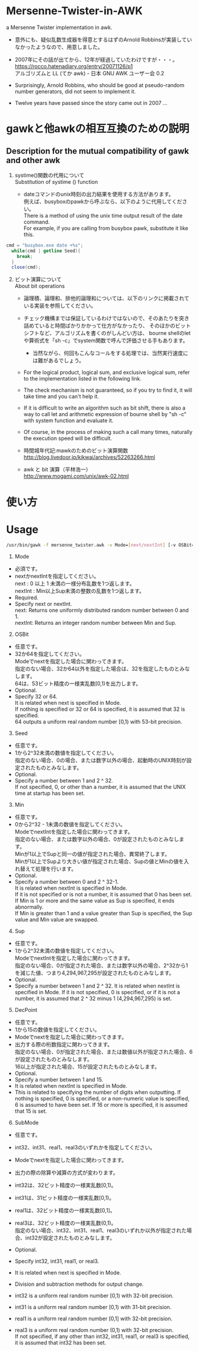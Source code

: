 # Mersenne-Twister-in-AWK
a Mersenne Twister implementation in awk.

* 意外にも、疑似乱数生成器を得意とするはずのArnold Robbinsが実装していなかったようなので、用意しました。
* 2007年にその話が出てから、12年が経過していたわけですが・・・。
https://rocco.hatenadiary.org/entry/20071126/p1  
アルゴリズムと LL (てか awk) - 日本 GNU AWK ユーザー会 0.2  

* Surprisingly, Arnold Robbins, who should be good at pseudo-random number generators, did not seem to implement it.
* Twelve years have passed since the story came out in 2007 ...


# gawkと他awkの相互互換のための説明
## Description for the mutual compatibility of gawk and other awk
1. systime()関数の代用について  
Substitution of systime () function

	* dateコマンドのunix時刻の出力結果を使用する方法があります。  
	例えば、busyboxのpawkから呼ぶなら、以下のように代用してください。  
	There is a method of using the unix time output result of the date command.  
	For example, if you are calling from busybox pawk, substitute it like this.  
  
  ```awk
  cmd = "busybox.exe date +%s";
	while(cmd | getline Seed){
	  break;
	}
	close(cmd);
  ```

2. ビット演算について  
About bit operations

	* 論理積、論理和、排他的論理和については、以下のリンクに掲載されている実装を参照してください。
	* チェック機構までは保証しているわけではないので、そのあたりを突き詰めていると時間ばかりかかって仕方がなかったり、
    そのほかのビットシフトなど、アルゴリズムを書くのがしんどい方は、
    bourne shellのletや算術式を「sh -c」でsystem関数で呼んで評価させる手もあります。
    	* 当然ながら、何回もこんなコールをする処理では、当然実行速度には難があるでしょう。

	* For the logical product, logical sum, and exclusive logical sum, refer to the implementation listed in the following link.
	* The check mechanism is not guaranteed, so if you try to find it, it will take time and you can't help it.
	* If it is difficult to write an algorithm such as bit shift, there is also a way to call let and arithmetic expression of bourne shell by "sh -c" with system function and evaluate it.
	* Of course, in the process of making such a call many times, naturally the execution speed will be difficult.

	* 時間城年代記:mawkのためのビット演算関数  
	http://blog.livedoor.jp/kikwai/archives/52263266.html

	* awk と bit 演算（平林浩一）  
	http://www.mogami.com/unix/awk-02.html

# 使い方
# Usage

```bash
/usr/bin/gawk -f mersenne_twister.awk -v Mode=[next/nextInt] [-v OSBit=[32/64]] [-v Seed=[[:digit:]].*] [-v Min=[[:digit:]].*] [-v Sup=[[:digit:]].*] [-v DecPoint=[[:digit:]].*] [-v SubMode=[int32/int31/real1/real3]]
```

1. Mode
* 必須です。  
* nextかnextIntを指定してください。  
next : 0 以上 1 未満の一様分布乱数を1つ返します。  
nextInt : Min以上Sup未満の整数の乱数を1つ返します。  
* Required.
* Specify next or nextInt.  
next: Returns one uniformly distributed random number between 0 and 1.  
nextInt: Returns an integer random number between Min and Sup.  


2. OSBit
* 任意です。  
* 32か64を指定してください。  
Modeでnextを指定した場合に関わってきます。  
指定のない場合、32か64以外を指定した場合は、32を指定したものとみなします。  
64は、53ビット精度の一様実乱数[0,1)を出力します。  
* Optional.  
* Specify 32 or 64.  
It is related when next is specified in Mode.  
If nothing is specified or 32 or 64 is specified, it is assumed that 32 is specified.  
64 outputs a uniform real random number [0,1) with 53-bit precision.  

3. Seed
* 任意です。  
* 1から2^32未満の数値を指定してください。  
指定のない場合、0の場合、または数字以外の場合、起動時のUNIX時刻が設定されたものとみなします。
* Optional.  
* Specify a number between 1 and 2 ^ 32.  
If not specified, 0, or other than a number, it is assumed that the UNIX time at startup has been set.  

3. Min
* 任意です。  
* 0から2^32 - 1未満の数値を指定してください。    
ModeでnextIntを指定した場合に関わってきます。  
指定のない場合、または数字以外の場合、0が設定されたものとみなします。  
Minが1以上でSupと同一の値が指定された場合、異常終了します。  
Minが1以上でSupより大きい値が指定された場合、Supの値とMinの値を入れ替えて処理を行います。  
* Optional.  
* Specify a number between 0 and 2 ^ 32-1.  
It is related when nextInt is specified in Mode.  
If it is not specified or is not a number, it is assumed that 0 has been set.  
If Min is 1 or more and the same value as Sup is specified, it ends abnormally.  
If Min is greater than 1 and a value greater than Sup is specified, the Sup value and Min value are swapped.  

4. Sup
* 任意です。  
* 1から2^32未満の数値を指定してください。    
ModeでnextIntを指定した場合に関わってきます。  
指定のない場合、0が指定された場合、または数字以外の場合、2^32から1を減じた値、つまり4,294,967,295が設定されたものとみなします。  
* Optional.
* Specify a number between 1 and 2 ^ 32.
It is related when nextInt is specified in Mode.
If it is not specified, 0 is specified, or if it is not a number, it is assumed that 2 ^ 32 minus 1 (4,294,967,295) is set. 

5. DecPoint
* 任意です。
* 1から15の数値を指定してください。  
* Modeでnextを指定した場合に関わってきます。  
* 出力する際の桁数指定に関わってきます。  
指定のない場合、0が指定された場合、または数値以外が指定された場合、6が設定されたものとみなします。  
16以上が指定された場合、15が設定されたものとみなします。  
* Optional.
* Specify a number between 1 and 15.
* It is related when nextInt is specified in Mode.
* This is related to specifying the number of digits when outputting.
If nothing is specified, 0 is specified, or a non-numeric value is specified, 6 is assumed to have been set.
If 16 or more is specified, it is assumed that 15 is set.

6. SubMode
* 任意です。  
* int32、int31、real1、real3のいずれかを指定してください。  
* Modeでnextを指定した場合に関わってきます。  
* 出力の際の除算や減算の方式が変わります。  
* int32は、32ビット精度の一様実乱数[0,1)。  
* int31は、31ビット精度の一様実乱数[0,1)。  
* real1は、32ビット精度の一様実乱数[0,1]。  
* real3は、32ビット精度の一様実乱数(0,1)。  
指定のない場合、int32、int31、real1、real3のいずれか以外が指定された場合、int32が設定されたものとみなします。  

* Optional.  
* Specify int32, int31, real1, or real3.  
* It is related when next is specified in Mode.  
* Division and subtraction methods for output change.  
* int32 is a uniform real random number [0,1) with 32-bit precision.  
* int31 is a uniform real random number [0,1) with 31-bit precision.  
* real1 is a uniform real random number [0,1] with 32-bit precision.  
* real3 is a uniform real random number (0,1) with 32-bit precision.  
If not specified, if any other than int32, int31, real1, or real3 is specified, it is assumed that int32 has been set.  

